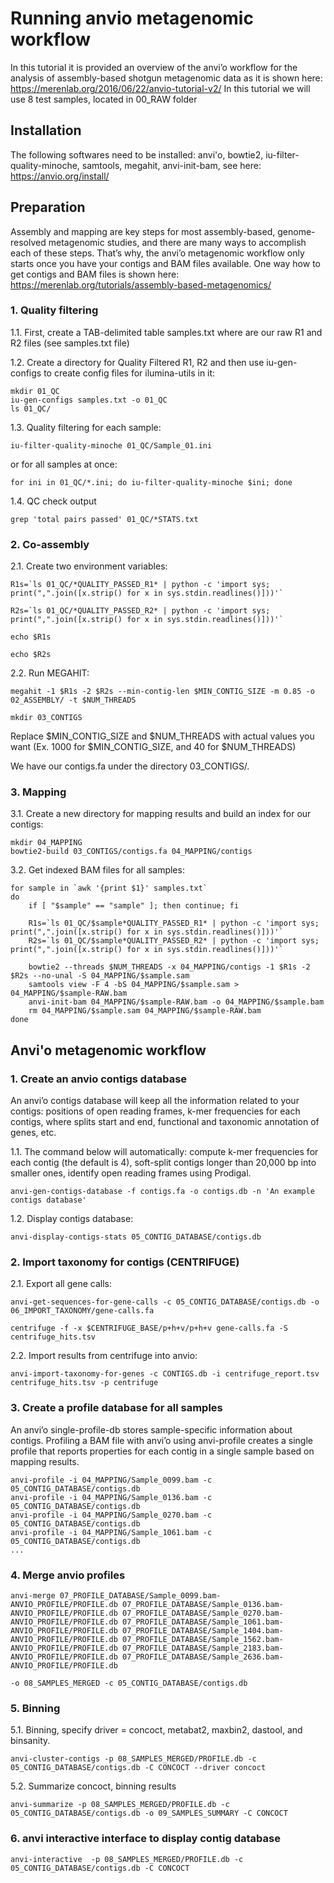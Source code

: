 # Running anvio metagenomic workflow
In this tutorial it is provided an overview of the anvi’o workflow for the analysis of assembly-based shotgun metagenomic data as it is shown here: https://merenlab.org/2016/06/22/anvio-tutorial-v2/
In this tutorial we will use 8 test samples, located in 00_RAW folder

## Installation

The following softwares need to be installed: anvi'o, bowtie2, iu-filter-quality-minoche, samtools, megahit, anvi-init-bam, see here: https://anvio.org/install/

## Preparation
Assembly and mapping are key steps for most assembly-based, genome-resolved metagenomic studies, and there are many ways to accomplish each of these steps. That’s why, the anvi’o metagenomic workflow only starts once you have your contigs and BAM files available. One way how to get contigs and BAM files is shown here: https://merenlab.org/tutorials/assembly-based-metagenomics/

### 1. Quality filtering
1.1. First, create a TAB-delimited table samples.txt where are our raw R1 and R2 files (see samples.txt file)

1.2. Create a directory for Quality Filtered R1, R2 and then use iu-gen-configs to create config files for ilumina-utils in it:

```
mkdir 01_QC
iu-gen-configs samples.txt -o 01_QC
ls 01_QC/
```

1.3. Quality filtering for each sample:

```
iu-filter-quality-minoche 01_QC/Sample_01.ini
```

or for all samples at once:

```
for ini in 01_QC/*.ini; do iu-filter-quality-minoche $ini; done
```


1.4. QC check output

```
grep 'total pairs passed' 01_QC/*STATS.txt
```

### 2. Co-assembly

2.1. Create two environment variables:

```
R1s=`ls 01_QC/*QUALITY_PASSED_R1* | python -c 'import sys; print(",".join([x.strip() for x in sys.stdin.readlines()]))'`

R2s=`ls 01_QC/*QUALITY_PASSED_R2* | python -c 'import sys; print(",".join([x.strip() for x in sys.stdin.readlines()]))'`

echo $R1s

echo $R2s
```


2.2. Run MEGAHIT:

```
megahit -1 $R1s -2 $R2s --min-contig-len $MIN_CONTIG_SIZE -m 0.85 -o 02_ASSEMBLY/ -t $NUM_THREADS

mkdir 03_CONTIGS
```
Replace $MIN_CONTIG_SIZE and $NUM_THREADS with actual values you want (Ex. 1000 for $MIN_CONTIG_SIZE, and 40 for $NUM_THREADS)

We have our contigs.fa under the directory 03_CONTIGS/.


### 3. Mapping

3.1. Create a new directory for mapping results and build an index for our contigs:

```
mkdir 04_MAPPING
bowtie2-build 03_CONTIGS/contigs.fa 04_MAPPING/contigs
```

3.2. Get indexed BAM files for all samples:

```
for sample in `awk '{print $1}' samples.txt`
do
    if [ "$sample" == "sample" ]; then continue; fi
    
    R1s=`ls 01_QC/$sample*QUALITY_PASSED_R1* | python -c 'import sys; print(",".join([x.strip() for x in sys.stdin.readlines()]))'`
    R2s=`ls 01_QC/$sample*QUALITY_PASSED_R2* | python -c 'import sys; print(",".join([x.strip() for x in sys.stdin.readlines()]))'`
    
    bowtie2 --threads $NUM_THREADS -x 04_MAPPING/contigs -1 $R1s -2 $R2s --no-unal -S 04_MAPPING/$sample.sam
    samtools view -F 4 -bS 04_MAPPING/$sample.sam > 04_MAPPING/$sample-RAW.bam
    anvi-init-bam 04_MAPPING/$sample-RAW.bam -o 04_MAPPING/$sample.bam
    rm 04_MAPPING/$sample.sam 04_MAPPING/$sample-RAW.bam
done
```

## Anvi'o metagenomic workflow

### 1. Create an anvio contigs database
An anvi’o contigs database will keep all the information related to your contigs: positions of open reading frames, k-mer frequencies for each contigs, where splits start and end, functional and taxonomic annotation of genes, etc.

1.1. The command below will automatically: compute k-mer frequencies for each contig (the default is 4), soft-split contigs longer than 20,000 bp into smaller ones, identify open reading frames using Prodigal.

```
anvi-gen-contigs-database -f contigs.fa -o contigs.db -n 'An example contigs database'
```

1.2. Display contigs database:

```
anvi-display-contigs-stats 05_CONTIG_DATABASE/contigs.db
```

### 2. Import taxonomy for contigs (CENTRIFUGE)

2.1. Export all gene calls:

```
anvi-get-sequences-for-gene-calls -c 05_CONTIG_DATABASE/contigs.db -o 06_IMPORT_TAXONOMY/gene-calls.fa

centrifuge -f -x $CENTRIFUGE_BASE/p+h+v/p+h+v gene-calls.fa -S centrifuge_hits.tsv
```

2.2. Import results from centrifuge into anvio:

```
anvi-import-taxonomy-for-genes -c CONTIGS.db -i centrifuge_report.tsv centrifuge_hits.tsv -p centrifuge
```

### 3. Create a profile database for all samples
An anvi’o single-profile-db stores sample-specific information about contigs. Profiling a BAM file with anvi’o using anvi-profile creates a single profile that reports properties for each contig in a single sample based on mapping results.

```
anvi-profile -i 04_MAPPING/Sample_0099.bam -c 05_CONTIG_DATABASE/contigs.db 
anvi-profile -i 04_MAPPING/Sample_0136.bam -c 05_CONTIG_DATABASE/contigs.db 
anvi-profile -i 04_MAPPING/Sample_0270.bam -c 05_CONTIG_DATABASE/contigs.db 
anvi-profile -i 04_MAPPING/Sample_1061.bam -c 05_CONTIG_DATABASE/contigs.db 
...
```
### 4. Merge anvio profiles

```
anvi-merge 07_PROFILE_DATABASE/Sample_0099.bam-ANVIO_PROFILE/PROFILE.db 07_PROFILE_DATABASE/Sample_0136.bam-ANVIO_PROFILE/PROFILE.db 07_PROFILE_DATABASE/Sample_0270.bam-ANVIO_PROFILE/PROFILE.db 07_PROFILE_DATABASE/Sample_1061.bam-ANVIO_PROFILE/PROFILE.db 07_PROFILE_DATABASE/Sample_1404.bam-ANVIO_PROFILE/PROFILE.db 07_PROFILE_DATABASE/Sample_1562.bam-ANVIO_PROFILE/PROFILE.db 07_PROFILE_DATABASE/Sample_2183.bam-ANVIO_PROFILE/PROFILE.db 07_PROFILE_DATABASE/Sample_2636.bam-ANVIO_PROFILE/PROFILE.db 

-o 08_SAMPLES_MERGED -c 05_CONTIG_DATABASE/contigs.db
```


### 5. Binning 

5.1. Binning, specify driver = concoct, metabat2, maxbin2, dastool, and binsanity.

```
anvi-cluster-contigs -p 08_SAMPLES_MERGED/PROFILE.db -c 05_CONTIG_DATABASE/contigs.db -C CONCOCT --driver concoct
```

5.2. Summarize concoct, binning results

```
anvi-summarize -p 08_SAMPLES_MERGED/PROFILE.db -c 05_CONTIG_DATABASE/contigs.db -o 09_SAMPLES_SUMMARY -C CONCOCT
```

### 6. anvi interactive interface to display contig database

```
anvi-interactive  -p 08_SAMPLES_MERGED/PROFILE.db -c 05_CONTIG_DATABASE/contigs.db -C CONCOCT
```

